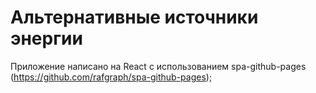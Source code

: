 # Альтернативные источники энергии

Приложение написано на React с использованием spa-github-pages (https://github.com/rafgraph/spa-github-pages);